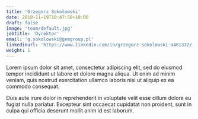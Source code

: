 ```yaml
---
title: 'Grzegorz Sokołowski'
date: 2018-11-19T10:47:58+10:00
draft: false
image: 'team/default.jpg'
jobtitle: 'Dyrektor'
email: 'g.sokolowski@gemgroup.pl'
linkedinurl: 'https://www.linkedin.com/in/grzegorz-sokolowski-a461372/'
weight: 1
---
```


Lorem ipsum dolor sit amet, consectetur adipiscing elit, sed do eiusmod tempor incididunt ut labore et dolore magna aliqua. Ut enim ad minim veniam, quis nostrud exercitation ullamco laboris nisi ut aliquip ex ea commodo consequat.

Duis aute irure dolor in reprehenderit in voluptate velit esse cillum dolore eu fugiat nulla pariatur. Excepteur sint occaecat cupidatat non proident, sunt in culpa qui officia deserunt mollit anim id est laborum.

